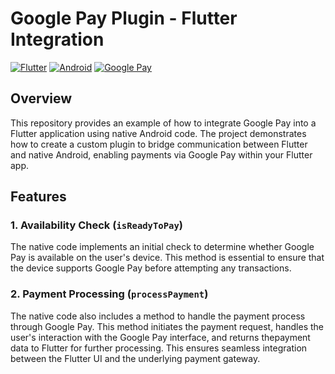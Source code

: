 # Google Pay Plugin - Flutter Integration

[![Flutter](https://img.shields.io/badge/Flutter-blue)](https://flutter.dev)
[![Android](https://img.shields.io/badge/Android-blue)](https://www.android.com/intl/pt_br/v)
[![Google Pay](https://img.shields.io/badge/Android-blue)](https://pay.google.com/intl/pt_br/about/)

## Overview

This repository provides an example of how to integrate Google Pay into a Flutter application using native Android code. The project demonstrates how to create a custom plugin to bridge communication between Flutter and native Android, enabling payments via Google Pay within your Flutter app.

## Features

### 1. Availability Check (`isReadyToPay`)

The native code implements an initial check to determine whether Google Pay is available on the user's device. This method is essential to ensure that the device supports Google Pay before attempting any transactions.

### 2. Payment Processing (`processPayment`)

The native code also includes a method to handle the payment process through Google Pay. This method initiates the payment request, handles the user's interaction with the Google Pay interface, and returns thepayment data to Flutter for further processing. This ensures seamless integration between the Flutter UI and the underlying payment gateway.
